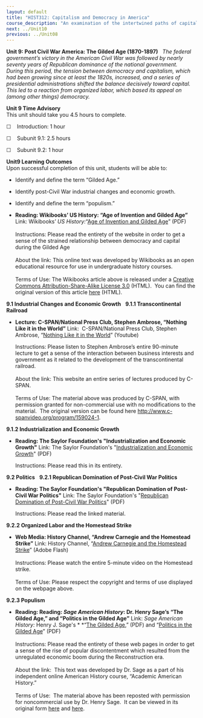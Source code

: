 ```yaml
---
layout: default
title: "HIST312: Capitalism and Democracy in America"
course_description: "An examination of the intertwined paths of capitalism and democracy in US history from the 17th century to the present, focusing on the connections between America’s economic and political development."
next: ../Unit10
previous: ../Unit08
---
```

**Unit 9: Post Civil War America: The Gilded Age (1870-1897)** <span
id="9"></span> 
*The federal government’s victory in the American Civil War was followed
by nearly seventy years of Republican dominance of the national
government.  During this period, the tension between democracy and
capitalism, which had been growing since at least the 1820s, increased,
and a series of presidential administrations shifted the balance
decisively toward capital.  This led to a reaction from organized labor,
which based its appeal on (among other things) democracy.*

**Unit 9 Time Advisory**  
This unit should take you 4.5 hours to complete.

☐    Introduction: 1 hour

☐    Subunit 9.1: 2.5 hours

☐    Subunit 9.2: 1 hour

**Unit9 Learning Outcomes**  
Upon successful completion of this unit, students will be able to:

-   Identify and define the term “Gilded Age.”
-   Identify post-Civil War industrial changes and economic growth.
-   Identify and define the term “populism.”

-   **Reading: Wikibooks’ US History: “Age of Invention and Gilded
    Age”**
    Link: Wikibooks’ *US History:*“[Age of Invention and Gilded
    Age](http://www.saylor.org/site/wp-content/uploads/2011/08/HIST312-9-Age-of-Invention-and-Gilded-Age.pdf)”
    (PDF)  
        
     Instructions: Please read the entirety of the website in order to
    get a sense of the strained relationship between democracy and
    capital during the Gilded Age  
        
     About the link: This online text was developed by Wikibooks as an
    open educational resource for use in undergraduate history
    courses.  
        
     Terms of Use: The Wikibooks article above is released under a
    [Creative Commons Attribution-Share-Alike License
    3.0](http://creativecommons.org/licenses/by-sa/3.0/) (HTML).  You
    can find the original version of this article
    [here](http://en.wikibooks.org/wiki/US_History/Age_of_Invention_and_Gilded_Age)
    (HTML).

**9.1 Industrial Changes and Economic Growth** <span id="9.1"></span> 
**9.1.1 Transcontinental Railroad** <span id="9.1.1"></span> 
-   **Lecture: C-SPAN/National Press Club, Stephen Ambrose, “Nothing
    Like it in the World”**
    Link:  C-SPAN/National Press Club, Stephen Ambrose, “[Nothing Like
    it in the
    World](http://www.youtube.com/watch?v=IFL8iYPUQvM)” (Youtube)  
      
     Instructions: Please listen to Stephen Ambrose’s entire 90-minute
    lecture to get a sense of the interaction between business interests
    and government as it related to the development of the
    transcontinental railroad.  
        
     About the link: This website an entire series of lectures produced
    by C-SPAN.  
        
     Terms of Use: The material above was produced by C-SPAN, with
    permission granted for non-commercial use with no modifications to
    the material.  The original version can be found
    here <http://www.c-spanvideo.org/program/159024-1>.

**9.1.2 Industrialization and Economic Growth** <span
id="9.1.2"></span> 
-   **Reading: The Saylor Foundation's "Industrialization and Economic
    Growth"**
    Link: The Saylor Foundation's "[Industrialization and Economic
    Growth](http://www.saylor.org/site/wp-content/uploads/2011/05/HIST312-Industrialization-and-Economic-Growth-FINAL.pdf)"
    (PDF)  
      
     Instructions: Please read this in its entirety.

**9.2 Politics** <span id="9.2"></span> 
**9.2.1 Republican Domination of Post-Civil War Politics** <span
id="9.2.1"></span> 
-   **Reading: The Saylor Foundation's "Republican Domination of
    Post-Civil War Politics"**
    Link: The Saylor Foundation's "[Republican Domination of Post-Civil
    War
    Politics](http://www.saylor.org/site/wp-content/uploads/2011/05/HIST312-Republican-Dominance-of-Politics-FINAL.pdf)"
    (PDF)  
      
     Instructions: Please read the linked material.

**9.2.2 Organized Labor and the Homestead Strike** <span
id="9.2.2"></span> 
-   **Web Media: History Channel, “Andrew Carnegie and the Homestead
    Strike”**
    Link: History Channel, “[Andrew Carnegie and the Homestead
    Strike](Http://www.history.com/videos/andrew-carnegie-and-the-homestead-strike#andrew-carnegie-and-the-homestead-strike)”
    (Adobe Flash)  
        
     Instructions: Please watch the entire 5-minute video on the
    Homestead strike.  
        
     Terms of Use: Please respect the copyright and terms of use
    displayed on the webpage above.

**9.2.3 Populism** <span id="9.2.3"></span> 
-   **Reading: Reading: *Sage American History*: Dr. Henry Sage’s “The
    Gilded Age,” and “Politics in the Gilded Age”**
    Link: *Sage American History:* Henry J. Sage's * *“[The Gilded
    Age](http://www.saylor.org/site/wp-content/uploads/2011/08/HIST312-Politics-in-the-Gilded-Age.pdf),”
    (PDF) and “[Politics in the Gilded
    Age](http://www.saylor.org/site/wp-content/uploads/2011/08/HIST312-Politics-in-the-Gilded-Age.pdf)”
    (PDF)  
        
     Instructions: Please read the entirety of these web pages in order
    to get a sense of the rise of popular discontentment which resulted
    from the unregulated economic boom during the Reconstruction era.  
        
     About the link:  This text was developed by Dr. Sage as a part of
    his independent online American History course, “Academic American
    History.”  
        
     Terms of Use:  The material above has been reposted with permission
    for noncommercial use by Dr. Henry Sage.  It can be viewed in its
    original form
    [here](http://www.academicamerican.com/recongildedage/topics/gildedage2.html)
    and
    [here](http://www.academicamerican.com/recongildedage/topics/gildedagepolitics.html).


